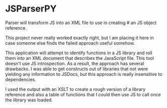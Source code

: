# JSParserPY

Parser will transform JS into an XML file to use in creating # an JS object reference.

This project never really worked exactly right, but I am placing it here in case someone else finds the failed approach useful somehow.

This application will attempt to identify functions in a JS library and roll them into an XML document that describes the JavaScript file. This tool doesn't use JS introspection. As a result, the approach has several drawbacks. I was able to get constructs out of libraries that not were yielding any information to JSDocs, but this approach is really insensitive to dependencies.

I used the output with an XSLT to create a rough version of a library reference and also a table of functions that I could then use JS to call once the library was loaded.


